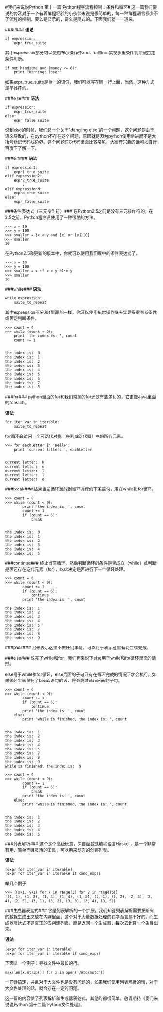 #我们来说说Python 第十一篇 Python程序流程控制：条件和循环#
这一篇我们要说的内容对于一个有着编程经验的小伙伴来说是很简单的，每一种编程语言都少不了流程的控制，要么是显示的，要么是隐式的。下面我们就一一道来。

###if###
**语法**
	
	if expression:
		expr_true_suite

其中expression部分可以使用布尔操作符and、or和not实现多重条件判断或否定条件判断。

	if not handsome and (money <= 0):
		print "Warning: loser"

如果expr_true_suite是单一的语句，我们可以写在同一行上面，当然，这种方式是不推荐的。

###else###
**语法**
	
	if expression:
		expr_true_suite
	else:
		expr_false_suite

说到else的时候，我们说一个关于"dangling else"的一个问题，这个问题是由于语义导致的，在python不存在这个问题，原因就是因为python使用缩进而不是大括号标记代码块边界。这个问题在C代码里面比较常见，大家有兴趣的话可以自行百度下了解一下。

###elif###
**语法**
	
	if expression1:
		expr1_true_suite
	elif expression2:
		expr2_true_suite
			:
	elif expressionN:
		exprN_true_suite
	else:
		expr_false_suite

###条件表达式（三元操作符）###
在Python2.5之前是没有三元操作符的，在2.5之前，Python程序员使用了一种很酷的方法。

	>>> x = 10
	>>> y = 100
	>>> smaller = (x < y and [x] or [y])[0]
	>>> smaller
	10

在Python2.5和更新的版本中，你就可以使用我们眼中的条件表达式了。

	>>> x = 10
	>>> y = 100
	>>> smaller = x if x < y else y
	>>> smaller
	10

###while###
**语法**

	while expression:
		suite_to_repeat

其中expression部分和if里面的一样，你可以使用布尔操作符去实现多重判断条件或否定判断条件。

	>>> count = 0
	>>> while (count < 9):
		print 'the index is: ', count
		count += 1
	
		
	the index is:  0
	the index is:  1
	the index is:  2
	the index is:  3
	the index is:  4
	the index is:  5
	the index is:  6
	the index is:  7
	the index is:  8

###for###
python里面的for和我们常见的for还是有些差别的，它更像Java里面的foreach。

**语法**
	
	for iter_var in iterable:
		suite_to_repeat

for循环会访问一个可迭代对象（序列或迭代器）中的所有元素。

	>>> for eachLetter in 'Hello':
		print 'current letter: ', eachLetter
	
		
	current letter:  H
	current letter:  e
	current letter:  l
	current letter:  l
	current letter:  o

###break###
结束当前循环跳转到循环流程的下条语句，用在while和for循环。

	>>> count = 0
	>>> while (count < 9):
			print 'the index is: ', count
			count += 1
			if (count == 6):
				break
	
		
	the index is:  0
	the index is:  1
	the index is:  2
	the index is:  3
	the index is:  4
	the index is:  5

###continue###
终止当前循环，然后判断循环的条件是否成立（while）或判断是否还存在迭代元素（for），以此决定是否进行下一个循环处理。

	>>> count = 0
	>>> while (count < 9):
			count += 1
			if (count == 6):
				continue
			print 'the index is: ', count

	the index is:  1
	the index is:  2
	the index is:  3
	the index is:  4
	the index is:  5
	the index is:  7
	the index is:  8
	the index is:  9

###pass###
用来表示这里不做任何事情，可以用于表示这里有待后续完成。

###else###
说完了while和for，我们再来说下else用于while和for循环里面的情形。

else用于while和for循环，else后面的子句只有在循环完成的情况下才会执行，如果循环里面使用了break语句的话，将会跳过else后面的子句。
	
	>>> count = 0
	>>> while (count < 9):
			count += 1
			if (count == 6):
				continue
			print 'the index is: ', count
		else:
			print 'while is finished, the index is: ', count
	
		
	the index is:  1
	the index is:  2
	the index is:  3
	the index is:  4
	the index is:  5
	the index is:  7
	the index is:  8
	the index is:  9
	while is finished, the index is:  9

	>>> count = 0
	>>> while (count < 9):
			count += 1
			if (count == 6):
				break
			print 'the index is: ', count
		else:
			print 'while is finished, the index is: ', count
	
		
	the index is:  1
	the index is:  2
	the index is:  3
	the index is:  4
	the index is:  5

###列表解析###
这个是个高级玩意，来自函数式编程语言Haskell，是一个非常有用、简单而且灵活的工具，可以用来动态的创建列表。

**语法**

	[expr for iter_var in iterable]
	[expr for iter_var in iterable if cond_expr]

举几个例子

	>>> [(x+1, y+1) for x in range(3) for y in range(5)]
	[(1, 1), (1, 2), (1, 3), (1, 4), (1, 5), (2, 1), (2, 2), (2, 3), (2, 4), (2, 5), (3, 1), (3, 2), (3, 3), (3, 4), (3, 5)]

###生成器表达式###
它是列表解析的一个扩展。我们知道列表解析需要把所有的数据生成出来放在内存里面，这个对于大量数据处理的程序而言是不好的。而生成器表达式不是真正的去创建列表，而是返回一个生成器，每次去计算一个条目出来。

**语法**

	(expr for iter_var in iterable）
	(expr for iter_var in iterable if cond_expr)

下面举一个例子：寻找文件中最长的行。

	max(len(x.strip()) for x in open('/etc/motd'))

一句话搞定，并且对于大文件也是没有问题的，如果我们使用列表解析的话，对于大文件处理的话，就会存在一定的问题。

这一篇的内容除了列表解析和生成器表达式，其他的都很简单。敬请期待《我们来说说Python 第十二篇 Python文件处理》。